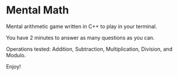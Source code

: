 # Mental Math

Mental arithmetic game written in C++ to play in your terminal.

You have 2 minutes to answer as many questions as you can.

Operations tested: Addition, Subtraction, Multiplication, Division, and Modulo.

Enjoy!
